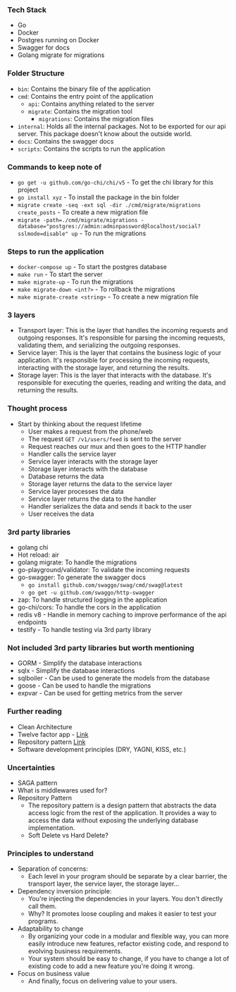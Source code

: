 ### Tech Stack
- Go
- Docker
- Postgres running on Docker
- Swagger for docs
- Golang migrate for migrations

### Folder Structure
- `bin`: Contains the binary file of the application
- `cmd`: Contains the entry point of the application
  - `api`: Contains anything related to the server
  - `migrate`: Contains the migration tool
    - `migrations`: Contains the migration files
- `internal`: Holds all the internal packages. Not to be exported for our api server. This package doesn't know about the outside world.
- `docs`: Contains the swagger docs
- `scripts`: Contains the scripts to run the application

### Commands to keep note of
- `go get -u github.com/go-chi/chi/v5` - To get the chi library for this project
- `go install xyz` - To install the package in the bin folder
- `migrate create -seq -ext sql -dir ./cmd/migrate/migrations create_posts` - To create a new migration file
- `migrate -path=./cmd/migrate/migrations -database="postgres://admin:adminpassword@localhost/social?sslmode=disable" up` - To run the migrations

### Steps to run the application
- `docker-compose up` - To start the postgres database
- `make run` - To start the server
- `make migrate-up` - To run the migrations
- `make migrate-down <int?>` - To rollback the migrations
- `make migrate-create <string>` - To create a new migration file

### 3 layers
- Transport layer: This is the layer that handles the incoming requests and outgoing responses. It's responsible for parsing the incoming requests, validating them, and serializing the outgoing responses.
- Service layer: This is the layer that contains the business logic of your application. It's responsible for processing the incoming requests, interacting with the storage layer, and returning the results.
- Storage layer: This is the layer that interacts with the database. It's responsible for executing the queries, reading and writing the data, and returning the results.

### Thought process
- Start by thinking about the request lifetime
  - User makes a request from the phone/web
  - The request ```GET /v1/users/feed``` is sent to the server
  - Request reaches our mux and then goes to the HTTP handler
  - Handler calls the service layer
  - Service layer interacts with the storage layer
  - Storage layer interacts with the database
  - Database returns the data
  - Storage layer returns the data to the service layer
  - Service layer processes the data
  - Service layer returns the data to the handler
  - Handler serializes the data and sends it back to the user
  - User receives the data

### 3rd party libraries
- golang chi
- Hot reload: air
- golang migrate: To handle the migrations
- go-playground/validator: To validate the incoming requests
- go-swagger: To generate the swagger docs
  - `go install github.com/swaggo/swag/cmd/swag@latest`
  - `go get -u github.com/swaggo/http-swagger`
- zap: To handle structured logging in the application
- go-chi/cors: To handle the cors in the application
- redis v8 - Handle in memory caching to improve performance of the api endpoints
- testify - To handle testing via 3rd party library

### Not included 3rd party libraries but worth mentioning
- GORM - Simplify the database interactions
- sqlx - Simplify the database interactions
- sqlboiler - Can be used to generate the models from the database
- goose - Can be used to handle the migrations
- expvar - Can be used for getting metrics from the server

### Further reading
- Clean Architecture
- Twelve factor app - [Link](https://12factor.net)
- Repository pattern [Link](https://www.toptal.com/go/go-repository-tutorial)
- Software development principles (DRY, YAGNI, KISS, etc.)

### Uncertainties
- SAGA pattern
- What is middlewares used for?
- Repository Pattern
  - The repository pattern is a design pattern that abstracts the data access logic from the rest of the application. It provides a way to access the data without exposing the underlying database implementation.
  - Soft Delete vs Hard Delete?

### Principles to understand
- Separation of concerns:
  - Each level in your program should be separate by a clear barrier, the transport layer, the service layer, the storage layer...
- Dependency inversion principle:
  - You're injecting the dependencies in your layers. You don't directly call them.
  - Why? It promotes loose coupling and makes it easier to test your programs.
- Adaptability to change
  - By organizing your code in a modular and flexible way, you can more easily introduce new features, refactor existing code, and respond to evolving business requirements.
  - Your system should be easy to change, if you have to change a lot of existing code to add a new feature you're doing it wrong.
- Focus on business value
  - And finally, focus on delivering value to your users.